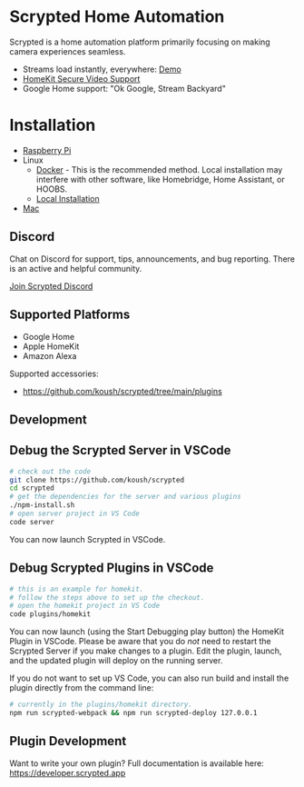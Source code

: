 # Scrypted Home Automation

Scrypted is a home automation platform primarily focusing on making camera experiences seamless.
 * Streams load instantly, everywhere: [Demo](https://www.reddit.com/r/homebridge/comments/r34k6b/if_youre_using_homebridge_for_cameras_ditch_it/)
 * [HomeKit Secure Video Support](#homekit-secure-video-setup)
 * Google Home support: "Ok Google, Stream Backyard"

<!--<img width="400" alt="Scrypted_Management_Console" src="https://user-images.githubusercontent.com/73924/131903488-722d87ac-a0b0-40fe-b605-326e6b886e35.png">-->

# Installation

 * [Raspberry Pi](https://github.com/koush/scrypted/wiki/Raspberry-Pi-Installation)
 * Linux
   * [Docker](https://github.com/koush/scrypted/wiki/Installation:-Docker-Linux) - This is the recommended method. Local installation may interfere with other software, like Homebridge, Home Assistant, or HOOBS.
   * [Local Installation](https://github.com/koush/scrypted/wiki/Installation:-Linux)
 * [Mac](https://github.com/koush/scrypted/wiki/Installation:-Mac)

## Discord

Chat on Discord for support, tips, announcements, and bug reporting. There is an active and helpful community.

[Join Scrypted Discord](https://discord.gg/DcFzmBHYGq)

## Supported Platforms

 * Google Home
 * Apple HomeKit
 * Amazon Alexa

Supported accessories: 
 * https://github.com/koush/scrypted/tree/main/plugins


## Development

## Debug the Scrypted Server in VSCode

```sh
# check out the code
git clone https://github.com/koush/scrypted
cd scrypted
# get the dependencies for the server and various plugins
./npm-install.sh
# open server project in VS Code
code server
```

You can now launch Scrypted in VSCode.

## Debug Scrypted Plugins in VSCode

```sh
# this is an example for homekit.
# follow the steps above to set up the checkout.
# open the homekit project in VS Code
code plugins/homekit
```

You can now launch (using the Start Debugging play button) the HomeKit Plugin in VSCode. Please be aware that you do *not* need to restart the Scrypted Server if you make changes to a plugin. Edit the plugin, launch, and the updated plugin will deploy on the running server.

If you do not want to set up VS Code, you can also run build and install the plugin directly from the command line:

```sh
# currently in the plugins/homekit directory.
npm run scrypted-webpack && npm run scrypted-deploy 127.0.0.1
```

## Plugin Development

Want to write your own plugin? Full documentation is available here: https://developer.scrypted.app

